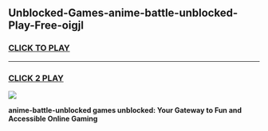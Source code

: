 
## Unblocked-Games-anime-battle-unblocked-Play-Free-oigjl
<h3>
<a href="https://premium76.site?title=anime-battle-unblocked&ref=23A">CLICK TO PLAY</a></h3>
<hr>

<h3>
<a href="https://premium76.site?title=anime-battle-unblocked&ref=23A">CLICK 2 PLAY</a>
  
</h3>

<a href="https://premium76.site?title=anime-battle-unblocked&ref=23A"><img src="https://clearcache.store/games.png"></a>


**anime-battle-unblocked games unblocked: Your Gateway to Fun and Accessible Online Gaming**

